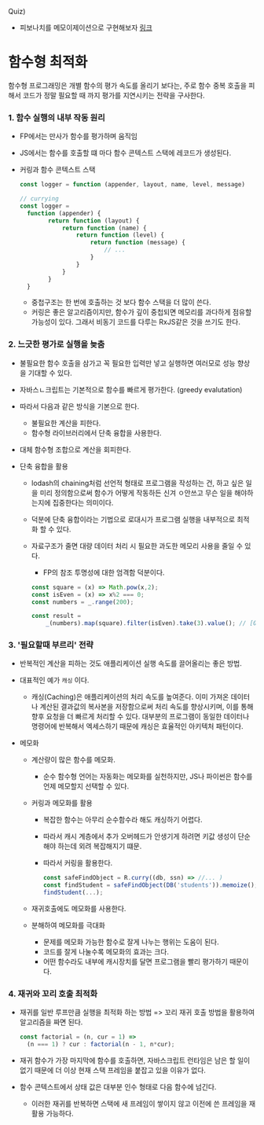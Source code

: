 Quiz)

- 피보나치를 메모이제이션으로 구현해보자	[링크](https://github.com/FEDevelopers/tech.description/wiki/%EC%84%B1%EB%8A%A5-%ED%96%A5%EC%83%81%EC%9D%84-%EC%9C%84%ED%95%9C-%EC%9E%90%EB%B0%94%EC%8A%A4%ED%81%AC%EB%A6%BD%ED%8A%B8-%EB%A9%94%EB%AA%A8%EC%9D%B4%EC%A0%9C%EC%9D%B4%EC%85%98-%EC%9D%B4%ED%95%B4%ED%95%98%EA%B8%B0)



# 함수형 최적화

함수형 프로그래밍은 개별 함수의 평가 속도를 올리기 보다는, 주로 함수 중복 호출을 피해서 코드가 정말 필요할 때 까지 평가를 지연시키는 전략을 구사한다.



### 1. 함수 실행의 내부 작동 원리

- FP에서는 만사가 함수를 평가하며 움직임

- JS에서는 함수를 호출할 떄 마다 함수 콘텍스트 스택에 레코드가 생성된다.

- 커링과 함수 콘텍스트 스택

  ```javascript
  const logger = function (appender, layout, name, level, message)
  
  // currying
  const logger = 
  	function (appender) {
          return function (layout) {
              return function (name) {
                  return function (level) {
                      return function (message) {
                          // ...
                      }
                  }
              }
          }
  	}
  ```

  - 중첩구조는 한 번에 호출하는 것 보다 함수 스택을 더 많이 쓴다.
  - 커링은 좋은 알고리즘이지만, 함수가 깊이 중첩되면 메모리를 과다하게 점유할 가능성이 있다. 그래서 비동기 코드를 다루는 RxJS같은 것을 쓰기도 한다.

### 2. 느긋한 평가로 실행을 늦춤

- 불필요한 함수 호출을 삼가고 꼭 필요한 입력만 넣고 실행하면 여러모로 성능 향상을 기대할 수 있다.

- 자바스ㄴ크립트는 기본적으로 함수를 빠르게 평가한다. (greedy evalutation)

- 따라서 다음과 같은 방식을 기본으로 한다.

  - 불필요한 계산을 피한다.
  - 함수형 라이브러리에서 단축 융합을 사용한다.

- 대체 함수형 조합으로 계산을 회피한다.

- 단축 융합을 활용

  - lodash의 chaining처럼 선언적 형태로 프로그램을 작성하는 건, 하고 싶은 일을 미리 정의함으로써 함수가 어떻게 작동하든 신겨 ㅇ안쓰고 무슨 일을 해야하는지에 집중한다는 의미이다.

  - 덕분에 단축 융합이라는 기법으로 로대시가 프로그램 실행을 내부적으로 최적화 할 수 있다.

  - 자료구조가 줄면 대량 데이터 처리 시 필요한 과도한 메모리 사용을 줄일 수 있다.

    - FP의 참조 투명성에 대한 엄격함 덕분이다.

    ```javascript
    const square = (x) => Math.pow(x,2);
    const isEven = (x) => x%2 === 0;
    const numbers = _.range(200);
    
    const result = 
    	_(numbers).map(square).filter(isEven).take(3).value(); // [0,4,16]
    ```



### 3. '필요할때 부르리' 전략

- 반복적인 계산을 피하는 것도 애플리케이션 실행 속도를 끌어올리는 좋은 방법.

- 대표적인 예가 `캐싱` 이다.

  - 캐싱(Caching)은 애플리케이션의 처리 속도를 높여준다. 이미 가져온 데이터나 계산된 결과값의 복사본을 저장함으로써 처리 속도를 향상시키며, 이를 통해 향후 요청을 더 빠르게 처리할 수 있다. 대부분의 프로그램이 동일한 데이터나 명령어에 반복해서 엑세스하기 때문에 캐싱은 효율적인 아키텍처 패턴이다.

- 메모화

  - 계산량이 많은 함수를 메모화.

    - 순수 함수형 언어는 자동화는 메모화를 실천하지만, JS나 파이썬은 함수를 언제 메모할지 선택할 수 있다.

  - 커링과 메모화를 활용

    - 복잡한 함수는 아무리 순수함수라 해도 캐싱하기 어렵다.

    - 따라서 캐시 계층에서 추가 오버헤드가 안생기게 하려면 키값 생성이 단순해야 하는데 외려 복잡해지기 떄문.

    - 따라서 커링을 활용한다.

      ```javascript
      const safeFindObject = R.curry((db, ssn) => //... )
      const findStudent = safeFindObject(DB('students')).memoize();
      findStudent(...);
      ```

  - 재귀호출에도 메모화를 사용한다.
  - 분해하여 메모화를 극대화
    - 문제를 메모화 가능한 함수로 잘게 나누는 행위는 도움이 된다.
    - 코드를 잘게 나눌수록 메모화의 효과는 크다.
    - 어떤 함수라도 내부에 캐시장치를 달면 프로그램을 빨리 평가하기 때문이다.



### 4. 재귀와 꼬리 호출 최적화

- 재귀를 일반 루프만큼 실행을 최적화 하는 방법 => 꼬리 재귀 호출 방법을 활용하여 알고리즘을 짜면 된다.

  ```javascript
  const factorial = (n, cur = 1) => 
  	(n === 1) ? cur : factorial(n - 1, n*cur);
  ```

- 재귀 함수가 가장 마지막에 함수를 호출하면, 자바스크립트 런타임은 남은 할 일이 없기 때문에 더 이상 현재 스택 프레임을 붙잡고 있을 이유가 없다.

- 함수 콘텍스트에서 상태 값은 대부분 인수 형태로 다음 함수에 넘긴다.

  - 이러한 재귀를 반복하면 스택에 새 프레임이 쌓이지 않고 이전에 쓴 프레임을 재활용 가능하다.

